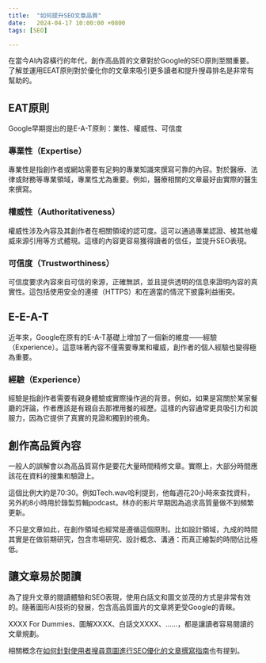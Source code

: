```yaml
---
title:  "如何提升SEO文章品質"
date:   2024-04-17 10:00:00 +0800
tags: [SEO]

---
```


在當今AI內容橫行的年代，創作高品質的文章對於Google的SEO原則至關重要。了解並運用EEAT原則對於優化你的文章來吸引更多讀者和提升搜尋排名是非常有幫助的。

## EAT原則

Google早期提出的是E-A-T原則：業性、權威性、可信度

### 專業性（Expertise）
專業性是指創作者或網站需要有足夠的專業知識來撰寫可靠的內容。對於醫療、法律或財務等專業領域，專業性尤為重要。例如，醫療相關的文章最好由實際的醫生來撰寫。

### 權威性（Authoritativeness）
權威性涉及內容及其創作者在相關領域的認可度。這可以通過專業認證、被其他權威來源引用等方式體現。這樣的內容更容易獲得讀者的信任，並提升SEO表現。

### 可信度（Trustworthiness）
可信度要求內容來自可信的來源，正確無誤，並且提供透明的信息來證明內容的真實性。這包括使用安全的連接（HTTPS）和在適當的情況下披露利益衝突。

## E-E-A-T
近年來，Google在原有的E-A-T基礎上增加了一個新的維度——經驗（Experience）。這意味著內容不僅需要專業和權威，創作者的個人經驗也變得極為重要。

### 經驗（Experience）
經驗是指創作者需要有親身體驗或實際操作過的背景。例如，如果是寫關於某家餐廳的評論，作者應該是有親自去那裡用餐的經歷。這樣的內容通常更具吸引力和說服力，因為它提供了真實的見證和獨到的視角。

## 創作高品質內容

一般人的誤解會以為高品質寫作是要花大量時間精修文章。實際上，大部分時間應該花在資料的搜集和驗證上。

這個比例大約是70:30。例如Tech.wav哈利提到，他每週花20小時來查找資料，另外約8小時用於錄製剪輯podcast。林亦的影片早期因為追求高質量做不到頻繁更新。

不只是文章如此，在創作領域也經常是遵循這個原則。比如設計領域，九成的時間其實是在做前期研究，包含市場研究、設計概念、溝通：而真正繪製的時間佔比極低。

## 讓文章易於閱讀
為了提升文章的閱讀體驗和SEO表現，使用白話文和圖文並茂的方式是非常有效的。隨著圖形AI技術的發展，包含高品質圖片的文章將更受Google的青睞。

XXXX For Dummies、圖解XXXX、白話文XXXX、......，都是讓讀者容易閱讀的文章規劃。

相關概念在[如何針對使用者搜尋意圖進行SEO優化的文章撰寫指南](./2024-04-15-文章如何SEO化.md)也有提到。

